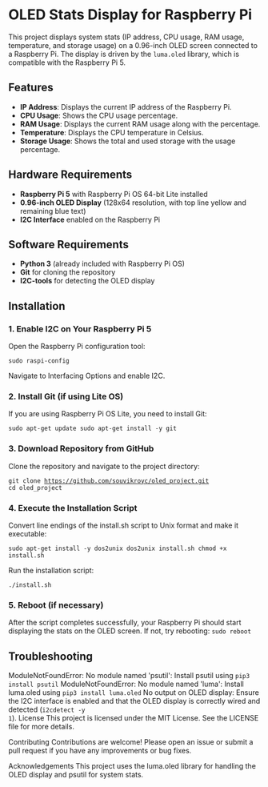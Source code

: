 # OLED Stats Display for Raspberry Pi

This project displays system stats (IP address, CPU usage, RAM usage, temperature, and storage usage) on a 0.96-inch OLED screen connected to a Raspberry Pi. The display is driven by the `luma.oled` library, which is compatible with the Raspberry Pi 5.

## Features

- **IP Address**: Displays the current IP address of the Raspberry Pi.
- **CPU Usage**: Shows the CPU usage percentage.
- **RAM Usage**: Displays the current RAM usage along with the percentage.
- **Temperature**: Displays the CPU temperature in Celsius.
- **Storage Usage**: Shows the total and used storage with the usage percentage.

## Hardware Requirements

- **Raspberry Pi 5** with Raspberry Pi OS 64-bit Lite installed
- **0.96-inch OLED Display** (128x64 resolution, with top line yellow and remaining blue text)
- **I2C Interface** enabled on the Raspberry Pi

## Software Requirements

- **Python 3** (already included with Raspberry Pi OS)
- **Git** for cloning the repository
- **I2C-tools** for detecting the OLED display

## Installation

### 1. Enable I2C on Your Raspberry Pi 5

Open the Raspberry Pi configuration tool:

<code>sudo raspi-config</code>

Navigate to Interfacing Options and enable I2C.

### 2. Install Git (if using Lite OS)
If you are using Raspberry Pi OS Lite, you need to install Git:

<code>sudo apt-get update
sudo apt-get install -y git</code>

### 3. Download Repository from GitHub
Clone the repository and navigate to the project directory:

<code>git clone https://github.com/souvikroyc/oled_project.git
cd oled_project</code>

### 4. Execute the Installation Script
Convert line endings of the install.sh script to Unix format and make it executable:

<code>sudo apt-get install -y dos2unix
dos2unix install.sh
chmod +x install.sh</code>

Run the installation script:

<code>./install.sh</code>

### 5. Reboot (if necessary)
After the script completes successfully, your Raspberry Pi should start displaying the stats on the OLED screen. If not, try rebooting:
<code>sudo reboot</code>

## Troubleshooting

ModuleNotFoundError: No module named 'psutil': Install psutil using 
<code>pip3 install psutil</code>
ModuleNotFoundError: No module named 'luma': Install luma.oled using 
<code>pip3 install luma.oled</code>
No output on OLED display: Ensure the I2C interface is enabled and that the OLED display is correctly wired and detected (<code>i2cdetect -y 1</code>).
License
This project is licensed under the MIT License. See the LICENSE file for more details.

Contributing
Contributions are welcome! Please open an issue or submit a pull request if you have any improvements or bug fixes.

Acknowledgements
This project uses the luma.oled library for handling the OLED display and psutil for system stats.
